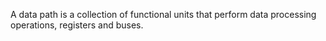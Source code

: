 A data path is a collection of functional units that perform data processing operations, registers and buses.
